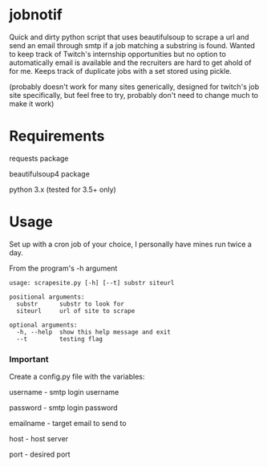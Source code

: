 # jobnotif
Quick and dirty python script that uses beautifulsoup to scrape a url and send an email through smtp if a job matching a substring is found.
Wanted to keep track of Twitch's internship opportunities but no option to automatically email is available and the recruiters are hard to get ahold of for me.
Keeps track of duplicate jobs with a set stored using pickle.

(probably doesn't work for many sites generically, designed for twitch's job site specifically, but feel free to try, probably don't need to change much to make it work)

# Requirements
requests package

beautifulsoup4 package

python 3.x (tested for 3.5+ only)

# Usage
Set up with a cron job of your choice, I personally have mines run twice a day.

From the program's -h argument

~~~~
usage: scrapesite.py [-h] [--t] substr siteurl

positional arguments:
  substr      substr to look for
  siteurl     url of site to scrape

optional arguments:
  -h, --help  show this help message and exit  
  --t         testing flag
~~~~

### Important
Create a config.py file with the variables:

username - smtp login username

password - smtp login password

emailname - target email to send to

host - host server

port - desired port

